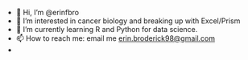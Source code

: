 - 👋 Hi, I’m @erinfbro
- 👀 I’m interested in cancer biology and breaking up with Excel/Prism
- 🌱 I’m currently learning R and Python for data science. 
- 📫 How to reach me: email me erin.broderick98@gmail.com
-

<!---
erinfbro/erinfbro is a ✨ special ✨ repository because its `README.md` (this file) appears on your GitHub profile.
You can click the Preview link to take a look at your changes.
--->
